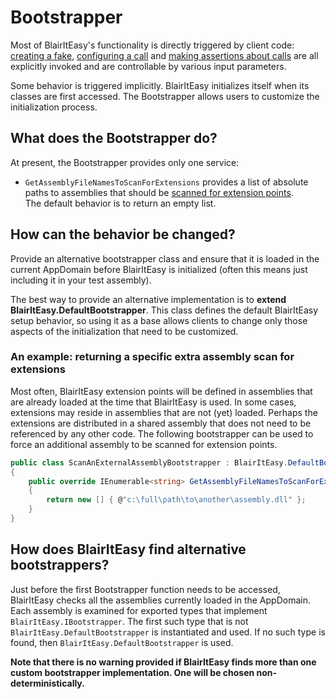 # Bootstrapper

Most of BlairItEasy's functionality is directly triggered by client
code: [creating a fake](creating-fakes.md),
[configuring a call](specifying-a-call-to-configure.md) and
[making assertions about calls](assertion.md) are all explicitly
invoked and are controllable by various input parameters.

Some behavior is triggered implicitly. BlairItEasy initializes itself
when its classes are first accessed. The Bootstrapper
allows users to customize the initialization process.

## What does the Bootstrapper do?

At present, the Bootstrapper provides only one service:

* `GetAssemblyFileNamesToScanForExtensions` provides a list of
  absolute paths to assemblies that should be
  [scanned for extension points](scanning-for-extension-points.md).  
  The default behavior is to return an empty list.

## How can the behavior be changed?

Provide an alternative bootstrapper class and ensure that it is loaded
in the current AppDomain before BlairItEasy is initialized (often
this means just including it in your test assembly).

The best way to provide an alternative implementation is to **extend
BlairItEasy.DefaultBootstrapper**. This class defines the default
BlairItEasy setup behavior, so using it as a base allows clients to
change only those aspects of the initialization that need to be
customized.

### An example: returning a specific extra assembly scan for extensions

Most often, BlairItEasy extension points will be defined in assemblies
that are already loaded at the time that BlairItEasy is used. In some
cases, extensions may reside in assemblies that are not (yet)
loaded. Perhaps the extensions are distributed in a shared assembly
that does not need to be referenced by any other code. The following
bootstrapper can be used to force an additional assembly to be scanned
for extension points.

```csharp
public class ScanAnExternalAssemblyBootstrapper : BlairItEasy.DefaultBootstrapper
{
    public override IEnumerable<string> GetAssemblyFileNamesToScanForExtensions()
    {
        return new [] { @"c:\full\path\to\another\assembly.dll" };
    }
}
```

## How does BlairItEasy find alternative bootstrappers?

Just before the first Bootstrapper function needs to be accessed,
BlairItEasy checks all the assemblies currently loaded in the
AppDomain. Each assembly is examined for exported types that implement
`BlairItEasy.IBootstrapper`. The first such type that is not
`BlairItEasy.DefaultBootstrapper` is instantiated and used. If no such
type is found, then `BlairItEasy.DefaultBootstrapper` is used.

**Note that there is no warning provided if BlairItEasy finds more than
one custom bootstrapper implementation. One will be chosen
non-deterministically.**
